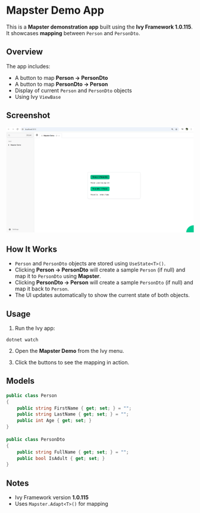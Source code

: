 ﻿# Mapster Demo App

This is a **Mapster demonstration app** built using the **Ivy Framework 1.0.115**.  
It showcases **mapping** between `Person` and `PersonDto`.

## Overview

The app includes:

- A button to map **Person → PersonDto**
- A button to map **PersonDto → Person**
- Display of current `Person` and `PersonDto` objects
- Using Ivy `ViewBase`

## Screenshot

![Mapster Demo](Screenshots/Mapster-Working-Demo.png)

## How It Works

- `Person` and `PersonDto` objects are stored using `UseState<T>()`.
- Clicking **Person → PersonDto** will create a sample `Person` (if null) and map it to `PersonDto` using **Mapster**.
- Clicking **PersonDto → Person** will create a sample `PersonDto` (if null) and map it back to `Person`.
- The UI updates automatically to show the current state of both objects.

## Usage

1. Run the Ivy app:

```
dotnet watch
```

2. Open the **Mapster Demo** from the Ivy menu.

3. Click the buttons to see the mapping in action.

## Models

```csharp
public class Person
{
    public string FirstName { get; set; } = "";
    public string LastName { get; set; } = "";
    public int Age { get; set; }
}

public class PersonDto
{
    public string FullName { get; set; } = "";
    public bool IsAdult { get; set; }
}
```

## Notes

- Ivy Framework version **1.0.115**
- Uses `Mapster.Adapt<T>()` for mapping
